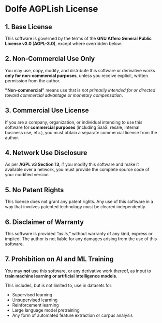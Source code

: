 # Dolfe AGPLish License

## 1. Base License

This software is governed by the terms of the **GNU Affero General Public License v3.0 (AGPL-3.0)**, except where overridden below.

## 2. Non-Commercial Use Only

You may use, copy, modify, and distribute this software or derivative works **only for non-commercial purposes**, unless you receive explicit, written permission from the author.

**"Non-commercial"** means use that is *not primarily intended for or directed toward commercial advantage or monetary compensation*.

## 3. Commercial Use License

If you are a company, organization, or individual intending to use this software for **commercial purposes** (including SaaS, resale, internal business use, etc.), you must obtain a separate commercial license from the author.

## 4. Network Use Disclosure

As per **AGPL v3 Section 13**, if you modify this software and make it available over a network, you must provide the complete source code of your modified version.

## 5. No Patent Rights

This license does not grant any patent rights. Any use of this software in a way that involves patented technology must be cleared independently.

## 6. Disclaimer of Warranty

This software is provided *“as is,”* without warranty of any kind, express or implied. The author is not liable for any damages arising from the use of this software.

## 7. Prohibition on AI and ML Training

You may **not** use this software, or any derivative work thereof, as input to **train machine learning or artificial intelligence models**.

This includes, but is not limited to, use in datasets for:

* Supervised learning
* Unsupervised learning
* Reinforcement learning
* Large language model pretraining
* Any form of automated feature extraction or corpus analysis
